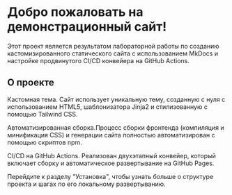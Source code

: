 

# Добро пожаловать на демонстрационный сайт!

Этот проект является результатом лабораторной работы по созданию кастомизированного статического сайта с использованием MkDocs и настройке продвинутого CI/CD конвейера на GitHub Actions.

## О проекте 

Кастомная тема. Сайт использует уникальную тему, созданную с нуля с использованием HTML5, шаблонизатора Jinja2 и стилизованную с помощью Tailwind CSS.

Автоматизированная сборка.Процесс сборки фронтенда (компиляция и минификация CSS) и генерации сайта полностью автоматизирован с помощью скриптов npm.

CI/CD на GitHub Actions. Реализован двухэтапный конвейер, который включает сборку и автоматическое развертывание на GitHub Pages.


Перейдите к разделу "Установка", чтобы узнать больше о структуре проекта и шагах по его локальному развертыванию.